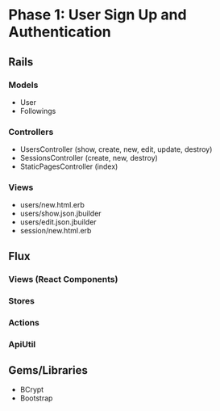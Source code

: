 # Phase 1: User Sign Up and Authentication 

## Rails
### Models
* User
* Followings

### Controllers
* UsersController (show, create, new, edit, update, destroy)
* SessionsController (create, new, destroy)
* StaticPagesController (index)

### Views
* users/new.html.erb
* users/show.json.jbuilder
* users/edit.json.jbuilder
* session/new.html.erb

## Flux
### Views (React Components)

### Stores

### Actions

### ApiUtil

## Gems/Libraries
* BCrypt
* Bootstrap